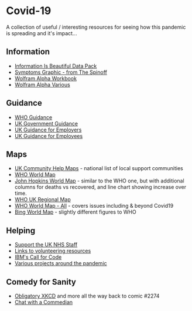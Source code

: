 # Covid-19

A collection of useful / interesting resources for seeing how this pandemic is spreading and it's impact...

## Information
- [Information Is Beautiful Data Pack](https://informationisbeautiful.net/visualizations/covid-19-coronavirus-infographic-datapack/)
- [Symptoms Graphic - from The Spinoff](https://thespinoff.co.nz/science/18-03-2020/siouxsie-wiles-how-testing-for-covid-19-works/)
- [Wolfram Alpha Workbook](https://datarepository.wolframcloud.com/resources/Epidemic-Data-for-Novel-Coronavirus-COVID-19)
- [Wolfram Alpha Various](https://www.wolframcloud.com/obj/examples/COVID19Resources)

## Guidance
- [WHO Guidance](https://www.who.int/emergencies/diseases/novel-coronavirus-2019)
- [UK Government Guidance](https://www.gov.uk/government/topical-events/coronavirus-covid-19-uk-government-response)
- [UK Guidance for Employers](https://www.gov.uk/government/publications/guidance-to-employers-and-businesses-about-covid-19/covid-19-support-for-businesses)
- [UK Guidance for Employees](https://www.gov.uk/government/publications/guidance-to-employers-and-businesses-about-covid-19/covid-19-guidance-for-employees)

## Maps
- [UK Community Help Maps](https://www.policecoders.org/home/covid-19/communities) - national list of local support communities
- [WHO World Map](https://experience.arcgis.com/experience/685d0ace521648f8a5beeeee1b9125cd)
- [John Hopkins World Map](https://gisanddata.maps.arcgis.com/apps/opsdashboard/index.html#/bda7594740fd40299423467b48e9ecf6) - similar to the WHO one, but with additional columns for deaths vs recovered, and line chart showing increase over time.
- [WHO UK Regional Map](https://www.arcgis.com/apps/opsdashboard/index.html#/f94c3c90da5b4e9f9a0b19484dd4bb14)
- [WHO World Map - All](https://extranet.who.int/publicemergency) - covers issues including & beyond Covid19
- [Bing World Map](https://bing.com/covid) - slightly different figures to WHO

## Helping
- [Support the UK NHS Staff](https://www.helpthemhelpus.co.uk/)
- [Links to volunteering resources](https://coronavirustechhandbook.com/volunteering) 
- [IBM's Call for Code](https://developer.ibm.com/callforcode/)
- [Various projects around the pandemic](https://helpwithcovid.com/) 

## Comedy for Sanity
- [Obligatory XKCD](https://xkcd.com/2282/) and more all the way back to comic #2274
- [Chat with a Commedian](https://www.comedianscomedian.com/lunch)

